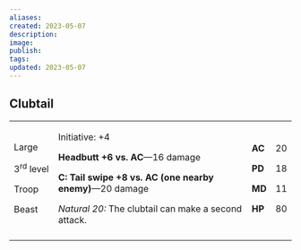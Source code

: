 ```yaml
---
aliases: 
created: 2023-05-07
description: 
image: 
publish: 
tags: 
updated: 2023-05-07
---
```


## Clubtail

<table>
<colgroup>
<col style="width: 16%" />
<col style="width: 72%" />
<col style="width: 5%" />
<col style="width: 5%" />
</colgroup>
<tbody>
<tr class="odd">
<td><p>Large</p>
<p>3<sup>rd</sup> level</p>
<p>Troop</p>
<p>Beast</p></td>
<td><p>Initiative: +4</p>
<p><strong>Headbutt +6 vs. AC</strong>—16 damage</p>
<p><strong>C: Tail swipe +8 vs. AC (one nearby enemy)</strong>—20
damage</p>
<p><em>Natural 20:</em> The clubtail can make a second attack.</p></td>
<td><p><strong>AC</strong></p>
<p><strong>PD</strong></p>
<p><strong>MD</strong></p>
<p><strong>HP</strong></p></td>
<td><p>20</p>
<p>18</p>
<p>11</p>
<p>80</p></td>
</tr>
<tr class="even">
<td></td>
<td></td>
<td></td>
<td></td>
</tr>
</tbody>
</table>

